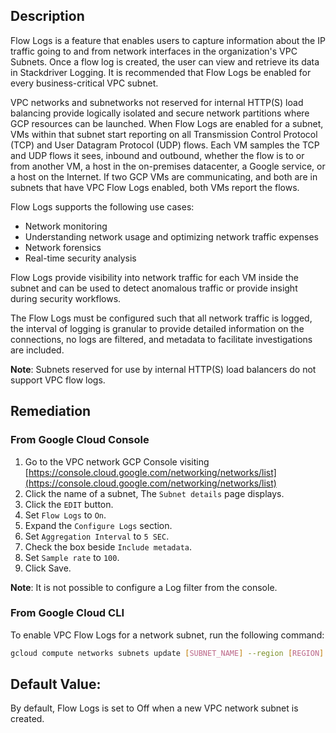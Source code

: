 ## Description

Flow Logs is a feature that enables users to capture information about the IP traffic going to and from network interfaces in the organization's VPC Subnets. Once a flow log is created, the user can view and retrieve its data in Stackdriver Logging. It is recommended that Flow Logs be enabled for every business-critical VPC subnet.

VPC networks and subnetworks not reserved for internal HTTP(S) load balancing provide logically isolated and secure network partitions where GCP resources can be launched. When Flow Logs are enabled for a subnet, VMs within that subnet start reporting on all Transmission Control Protocol (TCP) and User Datagram Protocol (UDP) flows. Each VM samples the TCP and UDP flows it sees, inbound and outbound, whether the flow is to or from another VM, a host in the on-premises datacenter, a Google service, or a host on the Internet. If two GCP VMs are communicating, and both are in subnets that have VPC Flow Logs enabled, both VMs report the flows.

Flow Logs supports the following use cases: 
- Network monitoring 
- Understanding network usage and optimizing network traffic expenses 
- Network forensics 
- Real-time security analysis

Flow Logs provide visibility into network traffic for each VM inside the subnet and can be used to detect anomalous traffic or provide insight during security workflows.

The Flow Logs must be configured such that all network traffic is logged, the interval of logging is granular to provide detailed information on the connections, no logs are filtered, and metadata to facilitate investigations are included.

**Note**: Subnets reserved for use by internal HTTP(S) load balancers do not support VPC flow logs. 

## Remediation

### From Google Cloud Console

1. Go to the VPC network GCP Console visiting [https://console.cloud.google.com/networking/networks/list](https://console.cloud.google.com/networking/networks/list)
2. Click the name of a subnet, The `Subnet details` page displays.
3. Click the `EDIT` button.
4. Set `Flow Logs` to `On`.
5. Expand the `Configure Logs` section.
6. Set `Aggregation Interval` to  `5 SEC`.
7. Check the box beside `Include metadata`.
8. Set `Sample rate` to `100`.
9. Click Save.

**Note**: It is not possible to configure a Log filter from the console.

### From Google Cloud CLI

To enable VPC Flow Logs for a network subnet, run the following command:

```bash
gcloud compute networks subnets update [SUBNET_NAME] --region [REGION] --enable-flow-logs --logging-aggregation-interval=interval-5-sec --logging-flow-sampling=1 --logging-metadata=include-all
```

## Default Value: 

By default, Flow Logs is set to Off when a new VPC network subnet is created.
